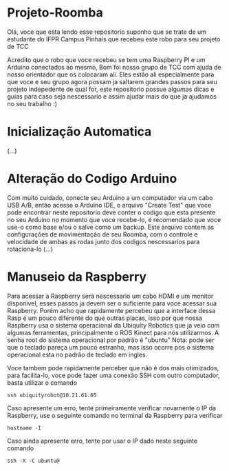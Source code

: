 # Projeto-Roomba

Olá, voce que esta lendo esse repositorio suponho que se trate de um estudante do IFPR Campus Pinhais que recebeu este robo para seu projeto de TCC

Acredito que o robo que voce recebeu se tem uma Raspberry PI e um Arduino conectados ao mesmo, Bom foi nosso grupo de TCC com ajuda de nosso orientador que os colocaram ali.
Eles estão ali especialmente para que voce e seu grupo agora possam ja saltarem grandes passos para seu projeto indepedente de qual for, este repositorio possue algumas dicas e guias
para caso seja nescessario e assim ajudar mais do que ja ajudamos no seu trabalho :) 
# Inicialização Automatica 

(...)

# Alteração do Codigo Arduino

Com muito cuidado, conecte seu Arduino a um computador via um cabo USB A/B, então acesse o Arduino IDE, o arquivo "Create Test" que voce pode encontrar neste repositorio deve conter o codigo que
esta presente no seu Arduino no momento que voce recebe-lo, é recomendado que voce use-o como base e/ou o salve como um backup. Este arquivo contem as configurações de movimentação de seu Roomba, 
com o controle e velocidade de ambas as rodas junto dos codigos nescessarios para rotaciona-lo (...)

# Manuseio da Raspberry

Para acessar a Raspberry será nescessario um cabo HDMI e um monitor disponivel, esses passos ja devem ser o suficiente para voce acessar sua Raspberry. Porém acho que rapidamente percebeu que a
interface dessa Rasp é um pouco diferente do que outras placas, isso por que nossa Raspberry usa o sistema operacional da Ubiquity Robotics que ja veio com algumas ferramentas, principalmente o ROS
Kinect para nós utilizarmos. A senha root do sistema operacional por padrão é "ubuntu"
Nota: pode ser que o teclado pareça um pouco estranho, mas isso ocorre pos o sistema operacional esta no padrão de teclado em ingles.

Voce tambem pode rapidamente perceber que não é dos mais otimizados, para facilita-lo, voce pode fazer uma conexão SSH com outro computador, basta utilizar o comando 

```
ssh ubiquityrobot@10.21.61.65
```
Caso apresente um erro, tente primeiramente verificar novamente o IP da Raspberry, use o seguinte comando no terminal da Raspberry para verificar
```
hostname -I
```
Caso ainda apresente erro, tente por usar o IP dado neste seguinte comando
```
ssh -X -C ubuntu@
```


